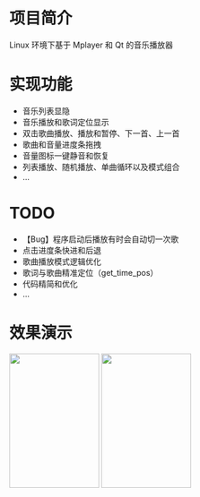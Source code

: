 # 项目简介
Linux 环境下基于 Mplayer 和 Qt 的音乐播放器

# 实现功能
- 音乐列表显隐
- 音乐播放和歌词定位显示
- 双击歌曲播放、播放和暂停、下一首、上一首
- 歌曲和音量进度条拖拽
- 音量图标一键静音和恢复
- 列表播放、随机播放、单曲循环以及模式组合
- ...
# TODO
- 【Bug】程序启动后播放有时会自动切一次歌
- 点击进度条快进和后退
- 歌曲播放模式逻辑优化
- 歌词与歌曲精准定位（get_time_pos）
- 代码精简和优化
- ...

# 效果演示

<img src="https://github.com/likemuuxi/music_player/assets/85612715/7b534a48-0700-45a4-bcfc-b914bbc8aee6" height="240px" width="160px" />

<img src="https://github.com/likemuuxi/music_player/assets/85612715/2e7e1a9c-f17c-449e-8366-90cb35dd336e" height="240px" width="160px" />


